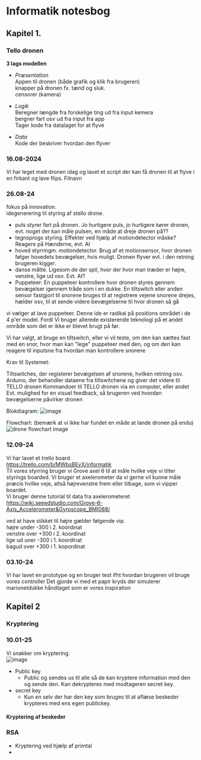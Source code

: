 # Informatik notesbog 
## Kapitel 1. 
### Tello dronen
__3 lags modellen__  
- _Præsentation_  
  Appen til dronen (både grafik og klik fra brugeren)  
  knapper på dronen fx. tænd og sluk.  
  censorer (kamera)
   
- _Logik_  
  Beregner længde fra forskelige ting ud fra input kemera  
  bergner fart osv ud fra input fra app  
  Tager kode fra datalaget for at flyve
  
- _Data_  
  Kode der beskriver hvordan den flyver

### 16.08-2024
Vi har leget med dronen idag og lavet et script der kan få dronen til at flyve i en firkant og lave flips. Filnavn 

### 26.08-24
fokus på innovation.  
idegenerering til styring af stello drone.

- puls styrer fart på dronen. Jo hurtigere puls, jo hurtigere kører dronen, evt. noget der kan måle pulsen, en måde at dreje dronen på??
- tegnsprogs styring. Effekter ved hjælp af motiondetector måske? Reagere på Hænderne, evt. AI
- hoved styrringm. motiondetector. Brug af et motionsensor, hvor dronen følger hovedets bevægelser, hvis muligt. Dronen flyver evt. i den retning brugeren kigger.
- danse måtte. Ligesom de der spil, hvor der hvor man træder er højre, venstre, lige ud osv. Evt. AI?
- Puppeteer: En puppeteer kontrollere hvor dronen styres gennem bevægelser igennem tråde som i en dukke. En tiltswitch eller anden sensor fastgjort til snorene bruges til at registrere vejene snorene drejes, hælder osv, til at sende videre bevægelserne til hvor dronen så gå

vi vælger at lave puppeteer. Denne ide er radikal på positions området i de 4 p'er model.
Fordi Vi bruger allerede existerende teknologi på et andet område som det er ikke er blevet brugt på før.


Vi har valgt, at bruge en tiltswitch, eller vi vil teste, om den kan sættes fast med en snor, hvor man kan "lege" puppeteer med den, og om den kan reagere til inputsne fra hvordan man kontrollere snorene

Krav til Systemet:

Tiltswitches, der registerer bevægelsen af snorene, hvilken retning osv.
Arduino, der behandler dataene fra tiltswitchene og giver det videre til TELLO dronen
Kommandoer til TELLO dronen via en computer, eller andet
Evt. mulighed for en visuel feedback, så brugeren ved hvordan bevægelserne påvirker dronen

Blokdiagram:
![image](https://github.com/user-attachments/assets/02548c5d-0ed8-4f24-8d31-f9e2266ccc8b)

Flowchart: 
(bemærk at vi ikke har fundet en måde at lande dronen på endu)
![drone flowchart image](https://github.com/user-attachments/assets/9b1fab64-d9b9-4d64-8787-4a6a89a49e5c)

 ### 12.09-24
 Vi har lavet et trello board   
 https://trello.com/b/MWbsBEyX/informatik    
 Til vores styrring bruger vi Grove axel 6 til at måle hvilke veje vi tilter styrings boarded. Vi bruger et axelerometer da vi gerne vil kunne måle præcis hvilke veje, altså højrevenstre frem eller tilbage, som vi vipper boardet.   
 Vi bruger denne tutorial til data fra axelerometeret   
 https://wiki.seeedstudio.com/Grove-6-Axis_Accelerometer&Gyroscope_BMI088/ 

 ved at have stikket til højre gælder følgende vip.   
højre under -300 i 2. koordinat   
venstre over +300 i 2. koordinat   
lige ud uner -300 i 1. koordinat   
bagud over +300 i 1. kopordinat   

### 03.10-24
Vi har lavet en prototype og en bruger test ifht hvordan brugeren vil bruge vores controller
Det gjorde vi med et papir kryds der simulerer marionetdukke håndtaget som er vores inspiration

## Kapitel 2  
### Kryptering  
  
### 10.01-25
Vi snakker om kryptering.  
![image](https://github.com/user-attachments/assets/537395d1-710a-49c2-8c97-e6a7ef15934a)

- Public key
    - Public og sendes us til alle så de kan kryptere information med den og sende den. Kan dekrypteres med modtageren secret key.
- secret key
    - Kun en selv der har den key som bruges til at aflæse beskeder krypteres med ens egen publickey.
 
#### Kryptering af beskeder
### RSA
- Kryptering ved hjælp af primtal
- 



